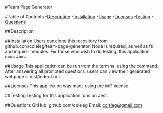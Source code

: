 #Team Page Generator

 #Table of Contents
  -[Description](#Description)
  -[Installation](#Installation)
  -[Usage](#Usage)
  -[Licenses](#Licenses)
  -[Testing](#Testing)
  -[Questions](#Questions)

  ##Description
 
  ##Installation
  Users can clone this repository from github.com/coleleg/team-page-generator.  Node is required, as well as fs and inquirer modules.  For those who wish to do testing, this         application uses Jest.
  
  ##Usage
  This application can be run from the terminal using the <node index> command.  After answering all prompted questions, users can view their generated webpage in dist/index.html.
  
  ##Licenses
  This application was made using the MIT license.

  ##Testing
  Testing for this application runs on Jest.
  
  ##Questions
  GitHub: github.com/coleleg
  Email: coleleg@gmail.com
 
 

